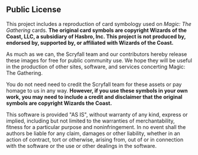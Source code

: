 ## Public License

This project includes a reproduction of card symbology used on _Magic: The Gathering_ cards. **The original card symbols are copyright Wizards of the Coast, LLC, a subsidiary of Hasbro, Inc. This project is not produced by, endorsed by, supported by, or affiliated with Wizards of the Coast.**

As much as we can, the Scryfall team and our contributors hereby release these images for free for public community use. We hope they will be useful in the production of other sites, software, and services concerting Magic: The Gathering.

You do not need need to credit the Scryfall team for these assets or pay homage to us in any way. **However, if you use these symbols in your own work, you may need to include a credit and disclaimer that the original symbols are copyright Wizards the Coast.**

This software is provided "AS IS", without warranty of any kind, express or implied, including but not limited to the warranties of merchantability, fitness for a particular purpose and noninfringement. In no event shall the authors be liable for any claim, damages or other liability, whether in an action of contract, tort or otherwise, arising from, out of or in connection with the software or the use or other dealings in the software.
